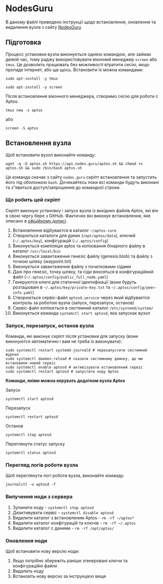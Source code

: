 # NodesGuru

В даному файлі приведено інструкції щодо встановлення, оновлення та видалення вузла з сайту [NodesGuru](https://nodes.guru/aptos)

## Підготовка

Процесс установки вузла виконується однією командою, але займає деякій час, тому раджу використовувати віконний менеджер `screen` або `tmux`. 
Це дозволить працювать без можливості втратити сесію, якщо пропаде інтернет, або ще щось. 
Встановити їх можна командами:
```shell
sudo apt-install -y tmux
```

```shell
sudo apt-install -y screen
```

Після встановлення віконного менеджера, створимо сесію для роботи с Aptos:

```shell
tmux new -s aptos
```
або
```shell
screen -S aptos
```

## Встановлення вузла

Щоб встановити вузол виконайте команду:
```shell
wget -q -O aptos.sh https://api.nodes.guru/aptos.sh && chmod +x aptos.sh && sudo /bin/bash aptos.sh
```

Ця команда скачає з сайту `nodes.guru` скріпт встановлення та запустить його під оболонкою `bash`. 
Дочекайтесь поки всі команди будуть виконані та з"явиться доступ/запрошення до командної строки.

### Що робить цей скріпт

Скріпт виконую установку і запуск вузла із вихідних файлів Aptos, які він в свою чергу бере з GitHub. Фактично він виконує встановлення, яке описано в [офіційному дописі](run-a-fullnode.md).

1. Встановлення відбуваєтся в каталог `~/aptos-core`
2. Створються каталоги для даних (`/opt/aptos/data`), ключей (`~/.aptos/key`), конфігурацій (`~/.aptos/config`)
3. Виконується компіляція aptos та копіювання бінарного файлу в каталог `/usr/local/bin`
4. Виконується завантаження генезіс файлу (genesis.blob) та файлу з точкою шляху (waypoint.txt)
5. Виконується завантаження файлу з початковими сідами
6. Дані про генезіс, точку шляху, та сіди вносяться в конфігураційний файл (`~/.aptos/config/public_full_node.yaml`)
7. Генеруются ключі для статичної ідентифікації (вони будуть розташовані в `~/.aptos/key/private-key.txt` та `~/.aptos/config/peer-info.yaml`)
8. Створюється сервіс-файл `aptosd.service` через який відбуваєтся контроль за роботою вузла (запуск, перезапуск, останов)
9. Сервіс-файл копіюється в системний каталог `/etc/systemd/system/`
10. Виконується команда `systemctl start aptosd`, яка запускає вузол

### Запуск, перезапуск, останов вузла

Команди, які виконує скріпт після установки для запуску (вони виконуются автоматично і вам не треба їх виконувати):
```shell
sudo systemctl restart systemd-journald # перезапустити системний журнал
sudo systemctl daemon-reload # сказати системному демону, що ми встановили новий сервіс
sudo systemctl enable aptosd # активізувати встановлений сервіс
sudo systemctl restart aptosd # запустити ноду Aptos 
```

**Команди, якіми можна керувать додатком вузла Aptos**

Запуск
```shell
systemctl start aptosd
```

Перезапуск
```shell
systemctl restart aptosd
```

Останов
```shell
systemctl stop aptosd
```

Переглянути статус запуску
```shell
systemctl status aptosd
```

### Перегляд логів роботи вузла

Щоб переглянути логі роботи вузла, виконайте команду:
```shell
journalctl -u aptosd -f
```

### Вилучення ноди з сервера

1. Зупинити ноду - `systemctl stop aptosd`
2. Деактивувати сервіс - `systemctl disable aptosd`
3. Видалити каталог з встановленим Aptos - `rm -rf ~/aptos*`
3. Видалити каталог конфігурацій та ключів - `rm -rf ~/.aptos`
3. Видалити каталог с даними - `rm -rf /opt/aptos/`

### Оновлення ноди

Щоб встановити нову версію ноди:
1. Якщо потрібно збережіть раніше згенеровані ключи та конфігураційні файли
2. Видалить ноду
3. Встановіть нову версію за інструкцією вище